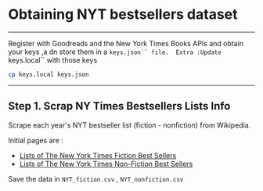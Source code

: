 # Obtaining NYT bestsellers dataset
---
Register with Goodreads and the New York Times Books APIs and obtain your keys ,a dn store them in a ```keys.json`` file. 
Extra :Update ```keys.local`` with those keys

```bash
cp keys.local keys.json
```
---
## Step 1. Scrap NY Times Bestsellers Lists Info

Scrape each year's NYT bestseller list (fiction - nonfiction) from Wikipedia.

Initial pages are :
 - [Lists of The New York Times Fiction Best Sellers](https://en.wikipedia.org/wiki/Lists_of_The_New_York_Times_Fiction_Best_Sellers) 
 - [Lists of The New York Times Non-Fiction Best Sellers](https://en.wikipedia.org/wiki/Lists_of_The_New_York_Times_Non-Fiction_Best_Sellers)

Save the data in ```NYT_fiction.csv``` , ```NYT_nonfiction.csv```

